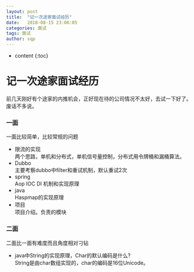 ```yaml
---
layout: post
title:  "记一次途家面试经历"
date:   2018-08-15 23:06:05
categories: 面试
tags: 面试
author: sqp
---
```


* content
{:toc}

# 记一次途家面试经历

前几天刚好有个途家的内推机会，正好现在待的公司情况不太好，去试一下好了。  
废话不多说。  

### 一面
一面比较简单，比较常规的问题
+ 限流的实现   
两个思路，单机和分布式，单机信号量控制，分布式用令牌桶和漏桶算法。
+ Dubbo  
主要考察dubbo中filter和重试机制，默认重试2次
+ spring  
Aop IOC DI 机制和实现原理
+ java  
Haspmap的实现原理
+ 项目  
项目介绍。负责的模块

### 二面
二面比一面有难度而且角度相对刁钻
+ java中String的实现原理，Char的默认编码是什么?  
String是由char数组实现的，char的编码是16位Unicode。





